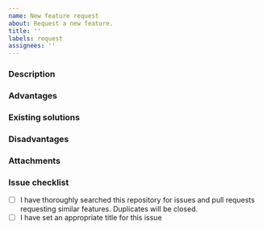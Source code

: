 ```yaml
---
name: New feature request
about: Request a new feature.
title: ''
labels: request
assignees: ''
---
```


<!-- Thank you for filing this! -->

### Description
<!-- A clear and concise description of what the bug is. -->

### Advantages
<!-- Why should this change be considered? -->

### Existing solutions
<!-- Can the described goal be achieved using existing technology? If not, why not? -->

### Disadvantages
<!-- Issues for balancing, duplicates, performance or other factors -->

### Attachments
<!-- Include screenshots, codes or links here. -->

### Issue checklist
<!-- Mark a list entry as resolved using an "x" in the brackets: "[x]" -->
- [ ] I have thoroughly searched this repository for issues and pull requests requesting similar features. Duplicates will be closed.
- [ ] I have set an appropriate title for this issue
